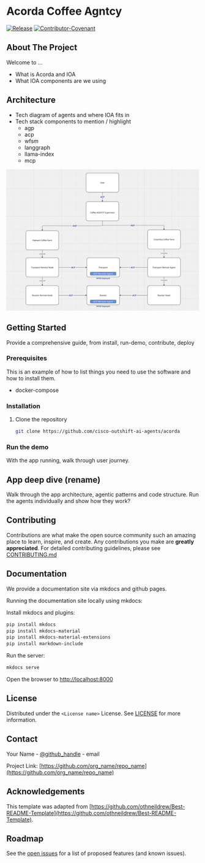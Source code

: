 # Acorda Coffee Agntcy

[![Release](https://img.shields.io/github/v/release/agntcy/repo-template?display_name=tag)](CHANGELOG.md)
[![Contributor-Covenant](https://img.shields.io/badge/Contributor%20Covenant-2.1-fbab2c.svg)](CODE_OF_CONDUCT.md)

## About The Project
Welcome to ...

* What is Acorda and IOA
* What IOA components are we using

## Architecture
* Tech diagram of agents and where IOA fits in
* Tech stack components to mention / highlight
   * agp
   * acp
   * wfsm
   * langgraph
   * llama-index
   * mcp

[![architecture](assets/acorda.jpg)]()

## Getting Started
Provide a comprehensive guide, from install, run-demo, contribute, deploy

### Prerequisites

This is an example of how to list things you need to use the software and how to
install them.

- docker-compose

### Installation

1. Clone the repository

   ```sh
   git clone https://github.com/cisco-outshift-ai-agents/acorda
   ```

### Run the demo
With the app running, walk through user journey.

## App deep dive (rename)
Walk through the app architecture, agentic patterns and code structure.
Run the agents individually and show how they work?

## Contributing

Contributions are what make the open source community such an amazing place to
learn, inspire, and create. Any contributions you make are **greatly
appreciated**. For detailed contributing guidelines, please see
[CONTRIBUTING.md](CONTRIBUTING.md)

## Documentation
We provide a documentation site via mkdocs and github pages.

Running the documentation site locally using mkdocs:

Install mkdocs and plugins:
```sh
pip install mkdocs
pip install mkdocs-material
pip install mkdocs-material-extensions
pip install markdown-include
```

Run the server:
```sh
mkdocs serve
```

Open the browser to [http://localhost:8000](http://localhost:8000)

## License

Distributed under the `<License name>` License. See [LICENSE](LICENSE) for more
information.

## Contact

Your Name - [@github_handle](https://github.com/github_handle) - email

Project Link:
[https://github.com/org_name/repo_name](https://github.com/org_name/repo_name)

## Acknowledgements

This template was adapted from
[https://github.com/othneildrew/Best-README-Template](https://github.com/othneildrew/Best-README-Template).

## Roadmap

See the [open issues](https://github.com/org_name/repo_name/issues) for a list
of proposed features (and known issues).

